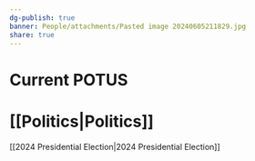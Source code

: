 ```yaml
---
dg-publish: true
banner: People/attachments/Pasted image 20240605211829.jpg
share: true
---
```

# Current POTUS
# [[Politics|Politics]]

[[2024 Presidential Election|2024 Presidential Election]]

